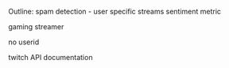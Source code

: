 Outline:
spam detection - user
specific streams
sentiment metric

gaming streamer

no userid 

twitch API documentation
